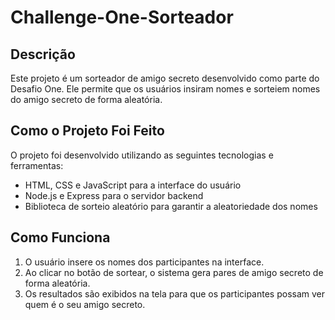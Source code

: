 # Challenge-One-Sorteador

## Descrição

Este projeto é um sorteador de amigo secreto desenvolvido como parte do Desafio One. Ele permite que os usuários insiram nomes e sorteiem nomes do amigo secreto de forma aleatória.

## Como o Projeto Foi Feito

O projeto foi desenvolvido utilizando as seguintes tecnologias e ferramentas:
- HTML, CSS e JavaScript para a interface do usuário
- Node.js e Express para o servidor backend
- Biblioteca de sorteio aleatório para garantir a aleatoriedade dos nomes

## Como Funciona

1. O usuário insere os nomes dos participantes na interface.
2. Ao clicar no botão de sortear, o sistema gera pares de amigo secreto de forma aleatória.
3. Os resultados são exibidos na tela para que os participantes possam ver quem é o seu amigo secreto.
